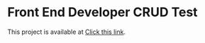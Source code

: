 # Front End Developer CRUD Test

This project is available at [Click this link](https://frontend-crud-exam.netlify.app/).
